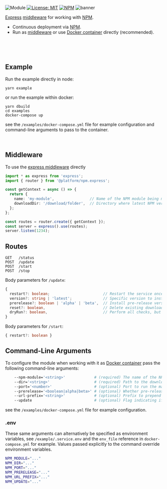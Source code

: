 ![Module](https://img.shields.io/badge/%40platform-npm.express-%23EA4E7E.svg)
[![License: MIT](https://img.shields.io/badge/license-MIT-blue.svg)](https://opensource.org/licenses/MIT)
[![NPM](https://img.shields.io/npm/v/@platform/npm.express.svg?colorB=blue&style=flat)](https://www.npmjs.com/package/@platform/npm.express)
![banner](https://user-images.githubusercontent.com/185555/56625096-bd12e780-668f-11e9-935e-58bea6081f51.png)

[Express](https://expressjs.com) [middleware](https://expressjs.com/en/guide/using-middleware.html) for working with [NPM](http://npmjs.com).

- Continuous deployment via [NPM](http://npmjs.com).
- Run as [middleware](https://expressjs.com/en/guide/using-middleware.html) or use [Docker container](https://www.docker.com) directly (recommended).

<p>&nbsp;<p>

<p>&nbsp;<p>

## Example

Run the example directly in node:

    yarn example

or run the example within docker:

    yarn dbuild
    cd examples
    docker-compose up

see the `/examples/docker-compose.yml` file for example configuration and command-line arguments to pass to the container.

<p>&nbsp;<p>

## Middleware

To use the [express middleware](https://expressjs.com/en/guide/using-middleware.html) directly

```typescript
import * as express from 'express';
import { router } from '@platform/npm.express';

const getContext = async () => {
  return {
    name: 'my-module',                // Name of the NPM module being managed.
    downloadDir: '/download/folder',  // Directory where latest NPM version is downloaded to.
  };
};

const routes = router.create({ getContext });
const server = express().use(routes);
server.listen(1234);
```

## Routes

    GET   /status
    POST  /update
    POST  /start
    POST  /stop

Body parameters for `/update`:

```typescript
{ 
  restart?: boolean;                        // Restart the service once updated (default: true)
  version?: string | 'latest';              // Specific version to install (default: 'latest')
  prerelease?: boolean | 'alpha' | 'beta',  // Install pre-release version, eg 1.2.0-beta.0 (default: false)
  reset?: boolean,                          // Delete existing download before installing (default: false)
  dryRun?: boolean,                         // Perform all checks, but don't actually change anything.
}
```

Body parameters for `/start`:

```typescript
{ restart?: boolean }
```


## Command-Line Arguments

To configure the module when working with it as [Docker container](https://www.docker.com) pass the following command-line arguments:

```bash
    --npm-module='<string>'             # (required) The name of the NPM module being managed.
    --dir='<string>'                    # (required) Path to the download directory.
    --port='<number>'                   # (optional) Port to run the management server on.
    --prerelease='<boolean|alpha|beta>' # (optional) Whether pre-release versions should be used (default:false).
    --url-prefix='<string>'             # (optional) Prefix to prepend URL's with, eg /foo => GET /foo/status
    --update                            # (optional) Flag indicating if update performed at startup (default:false).
```

see the `/examples/docker-compose.yml` file for example configuration.


### .env
These same arguments can alternatively be specified as environment variables, see `/example/.service.env` and the `env_file` reference in `docker-compose.yml` for example.
Values passed explicitly to the command override environment variables.

```bash
NPM_MODULE="..."
NPM_DIR="..."
NPM_PORT="..."
NPM_PRERELEASE="..."
NPM_URL_PREFIX="..."
NPM_UPDATE="..."
```


